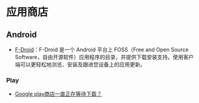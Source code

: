 # 应用商店

## Android

- [F-Droid](https://f-droid.org/zh_Hans/)：F-Droid 是一个 Android 平台上 FOSS（Free and Open Source Software，自由开源软件）应用程序的目录，并提供下载安装支持。使用客户端可以更轻松地浏览、安装及跟进您设备上的应用更新。

### Play

- [Google play商店一直正在等待下载？](https://www.zhihu.com/question/55079173)
